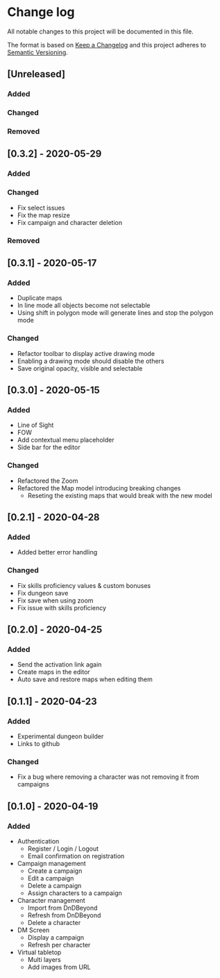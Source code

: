 # Change log

All notable changes to this project will be documented in this file.

The format is based on [Keep a Changelog](http://keepachangelog.com/)
and this project adheres to [Semantic Versioning](http://semver.org/).

## [Unreleased]

### Added
### Changed
### Removed

## [0.3.2] - 2020-05-29

### Added
### Changed

- Fix select issues
- Fix the map resize
- Fix campaign and character deletion

### Removed

## [0.3.1] - 2020-05-17

### Added

- Duplicate maps
- In line mode all objects become not selectable
- Using shift in polygon mode will generate lines and stop the polygon mode

### Changed

- Refactor toolbar to display active drawing mode
- Enabling a drawing mode should disable the others
- Save original opacity, visible and selectable

## [0.3.0] - 2020-05-15

### Added

- Line of Sight
- FOW
- Add contextual menu placeholder
- Side bar for the editor

### Changed

- Refactored the Zoom
- Refactored the Map model introducing breaking changes
  - Reseting the existing maps that would break with the new model

## [0.2.1] - 2020-04-28

### Added

- Added better error handling

### Changed

- Fix skills proficiency values & custom bonuses
- Fix dungeon save
- Fix save when using zoom
- Fix issue with skills proficiency

## [0.2.0] - 2020-04-25

### Added

- Send the activation link again
- Create maps in the editor
- Auto save and restore maps when editing them 

## [0.1.1] - 2020-04-23

### Added

- Experimental dungeon builder
- Links to github

### Changed

- Fix a bug where removing a character was not removing it from campaigns

## [0.1.0] - 2020-04-19

### Added

- Authentication
  - Register / Login / Logout
  - Email confirmation on registration
- Campaign management
  - Create a campaign
  - Edit a campaign
  - Delete a campaign
  - Assign characters to a campaign
- Character management
  - Import from DnDBeyond
  - Refresh from DnDBeyond
  - Delete a character
- DM Screen
  - Display a campaign
  - Refresh per character
- Virtual tabletop
  - Multi layers
  - Add images from URL
